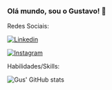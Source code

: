 ### Olá mundo, sou o Gustavo! 💪

Redes Sociais:

[![Linkedin](https://img.shields.io/badge/LinkedIn-0077B5?style=for-the-badge&logo=linkedin&logoColor=white)](https://www.linkedin.com/in/gustavo-guilherme-damasceno-b2a07b255/)

[![Instagram](https://img.shields.io/badge/Instagram-E4405F?style=for-the-badge&logo=instagram&logoColor=white)](https://www.instagram.com/g_guids/)

Habilidades/Skills:

![Gus' GitHub stats](https://github-readme-stats.vercel.app/api?username=gus955&show_icons=true&theme=radical)


